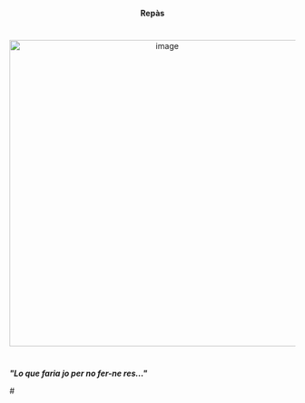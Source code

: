 <p align="center">
  <strong>Repàs</strong>
</p>

#  

<p align="center">
  <img width="540" height="540" alt="image" src="https://github.com/user-attachments/assets/432469b5-369c-41a8-b6ac-73ab6e4fd47b" />
</p>

#    
<p align="center">
  
  ***"Lo que faria jo per no fer-ne res..."***   
</p>
#   


